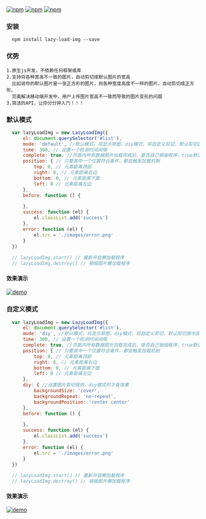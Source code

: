 
 [![npm](https://img.shields.io/npm/v/lazy-load-img.svg?style=flat-square)](https://www.npmjs.com/package/lazy-load-img) [![npm](https://img.shields.io/npm/dt/lazy-load-img.svg?style=flat-square)](https://www.npmjs.com/package/lazy-load-img) [![npm](https://img.shields.io/npm/l/lazy-load-img.svg?style=flat-square)](https://www.npmjs.com/package/flex.css)


### 安装
```
  npm install lazy-load-img --save
```

### 优势
```
1.原生js开发，不依赖任何框架或库
2.支持将各种宽高不一致的图片，自动剪切成默认图片的宽高
  比如说你的默认图片是一张正方形的图片，则各种宽度高度不一样的图片，自动剪切成正方形。
  完美解决移动端开发中，用户上传图片宽高不一致而导致的图片变形的问题
3.简洁的API，让你分分钟入门！！！
```


### 默认模式
```javascript
  var lazyLoadImg = new LazyLoadImg({
      el: document.querySelector('#list'),
      mode: 'default', //默认模式，将显示原图，diy模式，将自定义剪切，默认剪切居中部分
      time: 300, // 设置一个检测时间间隔
      complete: true, //页面内所有数据图片加载完成后，是否自己销毁程序，true默认销毁，false不销毁
      position: { // 只要其中一个位置符合条件，都会触发加载机制
          top: 0, // 元素距离顶部
          right: 0, // 元素距离右边
          bottom: 0, // 元素距离下面
          left: 0 // 元素距离左边
      },
      before: function () {

      },
      success: function (el) {
          el.classList.add('success')
      },
      error: function (el) {
          el.src = './images/error.png'
      }
  })
  
  // lazyLoadImg.start() // 重新开启懒加载程序
  // lazyLoadImg.destroy() // 销毁图片懒加载程序
```



#### 效果演示
[![demo](https://github.com/lzxb/lazy-load-img/raw/master/shot/mode-default.png)](http://lzxb.github.io/lazy-load-img/examples/mode-default.html)



### 自定义模式
```javascript
  var lazyLoadImg = new LazyLoadImg({
      el: document.querySelector('#list'),
      mode: 'diy', //默认模式，将显示原图，diy模式，将自定义剪切，默认剪切居中部分
      time: 300, // 设置一个检测时间间隔
      complete: true, //页面内所有数据图片加载完成后，是否自己销毁程序，true默认销毁，false不销毁
      position: { // 只要其中一个位置符合条件，都会触发加载机制
          top: 0, // 元素距离顶部
          right: 0, // 元素距离右边
          bottom: 0, // 元素距离下面
          left: 0 // 元素距离左边
      },
      diy: { //设置图片剪切规则，diy模式时才有效果
          backgroundSize: 'cover',
          backgroundRepeat: 'no-repeat',
          backgroundPosition: 'center center'
      },
      before: function () {

      },
      success: function (el) {
          el.classList.add('success')
      },
      error: function (el) {
          el.src = './images/error.png'
      }
  })

  // lazyLoadImg.start() // 重新开启懒加载程序
  // lazyLoadImg.destroy() // 销毁图片懒加载程序
``` 



#### 效果演示
 [![demo](https://github.com/lzxb/lazy-load-img/raw/master/shot/mode-diy.png)](http://lzxb.github.io/lazy-load-img/examples/mode-diy.html.html)
